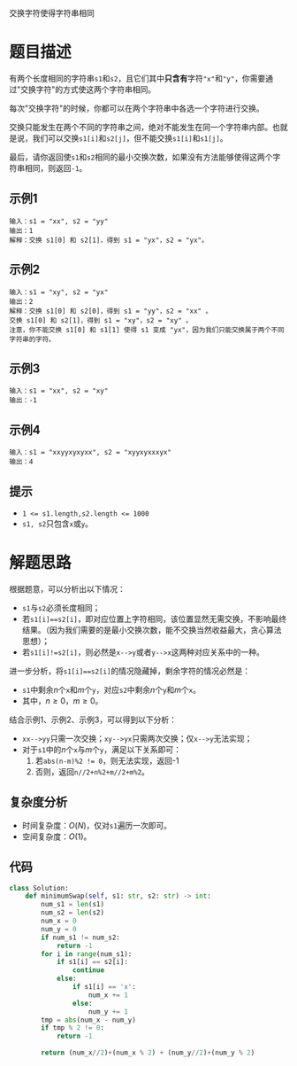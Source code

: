 交换字符使得字符串相同

# 题目描述

有两个长度相同的字符串`s1`和`s2`，且它们其中**只含有**字符`"x"`和`"y"`，你需要通过"交换字符"的方式使这两个字符串相同。

每次"交换字符"的时候，你都可以在两个字符串中各选一个字符进行交换。

交换只能发生在两个不同的字符串之间，绝对不能发生在同一个字符串内部。也就是说，我们可以交换`s1[i]`和`s2[j]`，但不能交换`s1[i]`和`s1[j]`。

最后，请你返回使`s1`和`s2`相同的最小交换次数，如果没有方法能够使得这两个字符串相同，则返回`-1`。

## 示例1

```
输入：s1 = "xx", s2 = "yy"
输出：1
解释：交换 s1[0] 和 s2[1]，得到 s1 = "yx"，s2 = "yx"。
```

## 示例2

```
输入：s1 = "xy", s2 = "yx"
输出：2
解释：交换 s1[0] 和 s2[0]，得到 s1 = "yy"，s2 = "xx" 。
交换 s1[0] 和 s2[1]，得到 s1 = "xy"，s2 = "xy" 。
注意，你不能交换 s1[0] 和 s1[1] 使得 s1 变成 "yx"，因为我们只能交换属于两个不同字符串的字符。
```

## 示例3

```
输入：s1 = "xx", s2 = "xy"
输出：-1
```

## 示例4

```
输入：s1 = "xxyyxyxyxx", s2 = "xyyxyxxxyx"
输出：4
```

## 提示

- `1 <= s1.length,s2.length <= 1000`
- `s1, s2`只包含`x`或`y`。

# 解题思路

根据题意，可以分析出以下情况：

- `s1`与`s2`必须长度相同；
- 若`s1[i]==s2[i]`，即对应位置上字符相同，该位置显然无需交换，不影响最终结果。（因为我们需要的是最小交换次数，能不交换当然收益最大，贪心算法思想）；
- 若`s1[i]!=s2[i]`，则必然是`x-->y`或者`y-->x`这两种对应关系中的一种。

进一步分析，将`s1[i]==s2[i]`的情况隐藏掉，剩余字符的情况必然是：

- `s1`中剩余$n$个`x`和$m$个`y`，对应`s2`中剩余$n$个`y`和$m$个`x`。
- 其中，$n\ge0$，$m\ge0$。

结合示例1、示例2、示例3，可以得到以下分析：

- `xx-->yy`只需一次交换；`xy-->yx`只需两次交换；仅`x-->y`无法实现；
- 对于`s1`中的$n$个`x`与$m$个`y`，满足以下关系即可：
  1. 若`abs(n-m)%2 != 0`，则无法实现，返回-1
  2. 否则，返回`n//2+n%2+m//2+m%2`。

## 复杂度分析

- 时间复杂度：$O(N)$，仅对`s1`遍历一次即可。
- 空间复杂度：$O(1)$。

## 代码

```python
class Solution:
    def minimumSwap(self, s1: str, s2: str) -> int:
        num_s1 = len(s1)
        num_s2 = len(s2)
        num_x = 0
        num_y = 0
        if num_s1 != num_s2:
            return -1
        for i in range(num_s1):
            if s1[i] == s2[i]:
                continue
            else:
                if s1[i] == 'x':
                    num_x += 1
                else:
                    num_y += 1
        tmp = abs(num_x - num_y)
        if tmp % 2 != 0:
            return -1
        
        return (num_x//2)+(num_x % 2) + (num_y//2)+(num_y % 2)


```



